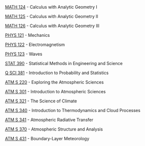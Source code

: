 [MATH 124](<https://myplan.uw.edu/course/#/courses/MATH 124>) - Calculus with Analytic Geometry I

[MATH 125](<https://myplan.uw.edu/course/#/courses/MATH 125>) - Calculus with Analytic Geometry II

[MATH 126](<https://myplan.uw.edu/course/#/courses/MATH 126>) - Calculus with Analytic Geometry III

[PHYS 121](<https://myplan.uw.edu/course/#/courses/PHYS 121>) - Mechanics

[PHYS 122](<https://myplan.uw.edu/course/#/courses/PHYS 122>) - Electromagnetism

[PHYS 123](<https://myplan.uw.edu/course/#/courses/PHYS 123>) - Waves

[STAT 390](<https://myplan.uw.edu/course/#/courses/STAT 390>) - Statistical Methods in Engineering and Science

[Q SCI 381](<https://myplan.uw.edu/course/#/courses/Q SCI 381>) - Introduction to Probability and Statistics

[ATM S 220](<https://myplan.uw.edu/course/#/courses/ATM S 220>) - Exploring the Atmospheric Sciences

[ATM S 301](<https://myplan.uw.edu/course/#/courses/ATM S 301>) - Introduction to Atmospheric Sciences

[ATM S 321](<https://myplan.uw.edu/course/#/courses/ATM S 321>) - The Science of Climate

[ATM S 340](<https://myplan.uw.edu/course/#/courses/ATM S 340>) - Introduction to Thermodynamics and Cloud Processes

[ATM S 341](<https://myplan.uw.edu/course/#/courses/ATM S 341>) - Atmospheric Radiative Transfer

[ATM S 370](<https://myplan.uw.edu/course/#/courses/ATM S 370>) - Atmospheric Structure and Analysis

[ATM S 431](<https://myplan.uw.edu/course/#/courses/ATM S 431>) - Boundary-Layer Meteorology

